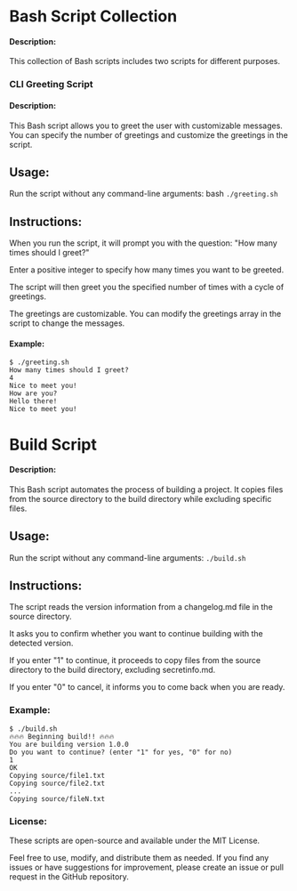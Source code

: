 # Bash Script Collection
#### Description:
This collection of Bash scripts includes two scripts for different purposes.

### CLI Greeting Script
#### Description:
This Bash script allows you to greet the user with customizable messages. You can specify the number of greetings and customize the greetings in the script.

## Usage:
Run the script without any command-line arguments:
bash
```./greeting.sh```
## Instructions:
When you run the script, it will prompt you with the question: "How many times should I greet?"

Enter a positive integer to specify how many times you want to be greeted.

The script will then greet you the specified number of times with a cycle of greetings.

The greetings are customizable. You can modify the greetings array in the script to change the messages.

#### Example:

``` 
$ ./greeting.sh
How many times should I greet?
4
Nice to meet you!
How are you?
Hello there!
Nice to meet you!
```
# Build Script
#### Description:
This Bash script automates the process of building a project. It copies files from the source directory to the build directory while excluding specific files.

## Usage:
Run the script without any command-line arguments:
```./build.sh```
## Instructions:
The script reads the version information from a changelog.md file in the source directory.

It asks you to confirm whether you want to continue building with the detected version.

If you enter "1" to continue, it proceeds to copy files from the source directory to the build directory, excluding secretinfo.md.

If you enter "0" to cancel, it informs you to come back when you are ready.

### Example:
```
$ ./build.sh
🔥🔥🔥 Beginning build!! 🔥🔥🔥
You are building version 1.0.0
Do you want to continue? (enter "1" for yes, "0" for no)
1
OK
Copying source/file1.txt
Copying source/file2.txt
...
Copying source/fileN.txt
```
### License:
These scripts are open-source and available under the MIT License.

Feel free to use, modify, and distribute them as needed. If you find any issues or have suggestions for improvement, please create an issue or pull request in the GitHub repository.